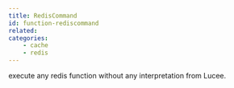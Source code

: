 ```yaml
---
title: RedisCommand
id: function-rediscommand
related:
categories:
    - cache
    - redis
---
```


execute any redis function without any interpretation from Lucee.